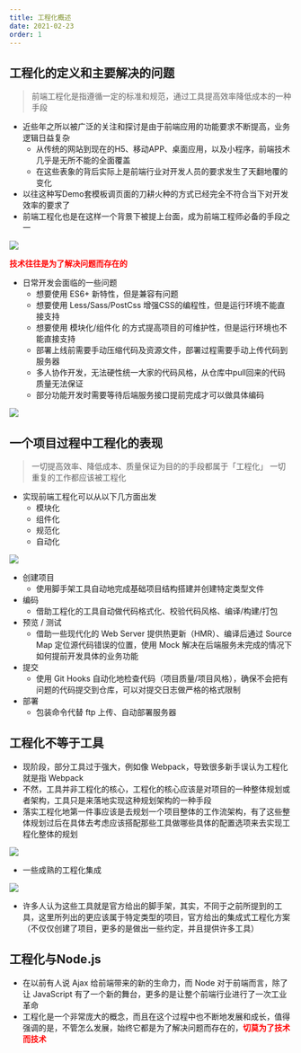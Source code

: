 ```yaml
---
title: 工程化概述
date: 2021-02-23
order: 1
---
```


## 工程化的定义和主要解决的问题

> 前端工程化是指遵循一定的标准和规范，通过工具提高效率降低成本的一种手段

- 近些年之所以被广泛的关注和探讨是由于前端应用的功能要求不断提高，业务逻辑日益复杂
  - 从传统的网站到现在的H5、移动APP、桌面应用，以及小程序，前端技术几乎是无所不能的全面覆盖
  - 在这些表象的背后实际上是前端行业对开发人员的要求发生了天翻地覆的变化
- 以往这种写Demo套模板调页面的刀耕火种的方式已经完全不符合当下对开发效率的要求了
- 前端工程化也是在这样一个背景下被提上台面，成为前端工程师必备的手段之一

![](https://cdn.jsdmirror.com/gh/zxwin0125/image-repo/img/Engineering/01.png)

**<font color=red>技术往往是为了解决问题而存在的</font>**

- 日常开发会面临的一些问题
  - 想要使用 ES6+ 新特性，但是兼容有问题
  - 想要使用 Less/Sass/PostCss 增强CSS的编程性，但是运行环境不能直接支持
  - 想要使用 模块化/组件化 的方式提高项目的可维护性，但是运行环境也不能直接支持
  - 部署上线前需要手动压缩代码及资源文件，部署过程需要手动上传代码到服务器
  - 多人协作开发，无法硬性统一大家的代码风格，从仓库中pull回来的代码质量无法保证
  - 部分功能开发时需要等待后端服务接口提前完成才可以做具体编码

![](https://cdn.jsdmirror.com/gh/zxwin0125/image-repo/img/Engineering/02.png)

## 一个项目过程中工程化的表现

> 一切提高效率、降低成本、质量保证为目的的手段都属于「工程化」
> 一切重复的工作都应该被工程化

- 实现前端工程化可以从以下几方面出发
  - 模块化
  - 组件化
  - 规范化
  - 自动化

![](https://cdn.jsdmirror.com/gh/zxwin0125/image-repo/img/Engineering/03.png)

- 创建项目
  - 使用脚手架工具自动地完成基础项目结构搭建并创建特定类型文件
- 编码
  - 借助工程化的工具自动做代码格式化、校验代码风格、编译/构建/打包
- 预览 / 测试
  - 借助一些现代化的 Web Server 提供热更新（HMR）、编译后通过 Source Map 定位源代码错误的位置，使用 Mock 解决在后端服务未完成的情况下如何提前开发具体的业务功能
- 提交
  - 使用 Git Hooks 自动化地检查代码（项目质量/项目风格），确保不会把有问题的代码提交到仓库，可以对提交日志做严格的格式限制
- 部署
  - 包装命令代替 ftp 上传、自动部署服务器

## 工程化不等于工具

- 现阶段，部分工具过于强大，例如像 Webpack，导致很多新手误认为工程化就是指 Webpack
- 不然，工具并非工程化的核心，工程化的核心应该是对项目的一种整体规划或者架构，工具只是来落地实现这种规划架构的一种手段
- 落实工程化地第一件事应该是去规划一个项目整体的工作流架构，有了这些整体规划过后在具体去考虑应该搭配那些工具做哪些具体的配置选项来去实现工程化整体的规划

![](https://cdn.jsdmirror.com/gh/zxwin0125/image-repo/img/Engineering/04.png)

- 一些成熟的工程化集成

![](https://cdn.jsdmirror.com/gh/zxwin0125/image-repo/img/Engineering/05.png)

- 许多人认为这些工具就是官方给出的脚手架，其实，不同于之前所提到的工具，这里所列出的更应该属于特定类型的项目，官方给出的集成式工程化方案（不仅仅创建了项目，更多的是做出一些约定，并且提供许多工具）

## 工程化与Node.js

- 在以前有人说 Ajax 给前端带来的新的生命力，而 Node 对于前端而言，除了让 JavaScript 有了一个新的舞台，更多的是让整个前端行业进行了一次工业革命
- 工程化是一个非常庞大的概念，而且在这个过程中也不断地发展和成长，值得强调的是，不管怎么发展，始终它都是为了解决问题而存在的，**<font color=red>切莫为了技术而技术</font>**
